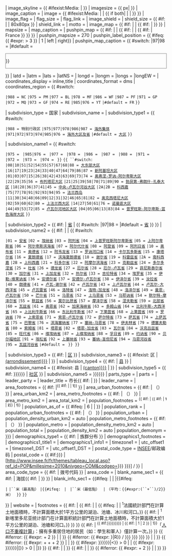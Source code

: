 | image_skyline = {{ \#ifexist:Media: |  }} | imagesize = {{ px| }} | image_caption =  | image = {{ \#ifexist:Media: | |  {{ if both|  |  |
 }} }} | image_flag =  | flag_size =  | flag_link =  | image_shield =  | shield_size = {{ \#if:  |  | 80x80px }} | shield_link =  | motto =  | image_map = {{ \#if:  |  | {{ \#if:  |  }} }} | mapsize =  | map_caption =  | pushpin_map = {{ \#if:  | | {{ \#if:  | | {{ \#if:  | France }} }} }} | pushpin_mapsize = 270 | pushpin_label_position = {{ \#ifeq: {{ \#expr:  \> 3 }} | 1 | left | right}} | pushpin_map_caption = {{ \#switch:  |97|98 = |\#default = </small>

</td>

</tr>

<tr class="mergedrow">

<td colspan=2 align="center">

<div style="border:1px solid grey;">

}}

</div>

}} | latd =  |latm = |lats = |latNS = | longd =  |longm = |longs = |longEW = | coordinates_display = inline,title | coordinates_format = dms | coordinates_region = {{ \#switch:

`|988 = NC`
`|975 = PM`
`|977 = BL`
`|978 = MF`
`|986 = WF`
`|987 = PF`
`|971 = GP`
`|972 = MQ`
`|973 = GF`
`|974 = RE`
`|985|976 = YT`
`|#default = FR`
`}}`

| subdivision_type = 国家 | subdivision_name =  | subdivision_type1 = {{ \#switch:

`|988 = 特别行政区`
`|975|977|978|986|987 = `[`海外集体`](../Page/海外集体.md "wikilink")
`|971|972|973|974|985|976 = `[`海外大区及省`](../Page/海外省.md "wikilink")
`|#default = `[`大区`](../Page/法国大区.md "wikilink")
`}}`

| subdivision_name1 = {{ \#switch:

`|975 = `
`|985|976 = `
`|977 = `
`|978 = `
`|986 = `
`|987 = `
`|988 = `
`|971 = `
`|972 = `
`|973 = `
`|974 = `
`}}`
`{{ ``#switch: `
`|08|10|51|52|54|55|57|67|68|88 = `[`大东部大区`](https://zh.wikipedia.org/wiki/大东部大区 "wikilink")
`|16|17|19|23|24|33|40|47|64|79|86|87 = `[`新阿基坦大区`](https://zh.wikipedia.org/wiki/新阿基坦大区 "wikilink")
`|01|03|07|15|26|38|42|43|63|69|73|74 = `[`奥弗涅-罗讷-阿尔卑斯大区`](https://zh.wikipedia.org/wiki/奥弗涅-罗纳-阿尔卑斯大区 "wikilink")
`|22|29|35|56 = `[`布列塔尼大区`](https://zh.wikipedia.org/wiki/布列塔尼大区 "wikilink")
`|21|25|39|58|70|71|89|90 = `[`勃艮第-弗朗什-孔泰大区`](https://zh.wikipedia.org/wiki/勃艮第-弗朗什-孔泰大区 "wikilink")
`|18|28|36|37|41|45 = `[`中央-卢瓦尔河谷大区`](https://zh.wikipedia.org/wiki/中央-卢瓦尔河谷大区 "wikilink")
`|2A|2B = `[`科西嘉`](https://zh.wikipedia.org/wiki/科西嘉_\(大区\) "wikilink")
`|75|77|78|91|92|93|94|95 = `[`法兰西岛`](https://zh.wikipedia.org/wiki/法兰西岛 "wikilink")
`|11|30|34|48|66|09|12|31|32|46|65|81|82 = `[`奥克西塔尼大区`](https://zh.wikipedia.org/wiki/奥克西塔尼大区 "wikilink")
`|02|59|60|62|80 = `[`上法兰西大区`](https://zh.wikipedia.org/wiki/上法兰西大区 "wikilink")
`|14|27|50|61|76 = `[`诺曼底大区`](../Page/诺曼底大区.md "wikilink")
`|44|49|53|72|85 = `[`卢瓦尔河地区大区`](../Page/卢瓦尔河地区大区.md "wikilink")
`|04|05|06|13|83|84 = `[`普罗旺斯-阿尔卑斯-蓝色海岸大区`](../Page/普罗旺斯-阿尔卑斯-蓝色海岸大区.md "wikilink")
`}}`

| subdivision_type2 = {{ \#if:  | [省](https://zh.wikipedia.org/wiki/新喀里多尼亚行政区划 "wikilink") | {{ \#switch:  |97|98 = |\#default = [省](../Page/省_\(法国\).md "wikilink") }} }} | subdivision_name2 = {{ \#if:  |  | {{ \#switch:

`|01 = `[`安省`](https://zh.wikipedia.org/wiki/安省 "wikilink")
`|02 = `[`埃纳省`](../Page/埃纳省.md "wikilink")
`|03 = `[`阿列省`](../Page/阿列省.md "wikilink")
`|04 = `[`上普罗旺斯阿尔卑斯省`](../Page/上普罗旺斯阿尔卑斯省.md "wikilink")
`|05 = `[`上阿尔卑斯省`](https://zh.wikipedia.org/wiki/上阿尔卑斯省 "wikilink")
`|06 = `[`阿尔卑斯滨海省`](https://zh.wikipedia.org/wiki/阿尔卑斯滨海省 "wikilink")
`|07 = `[`阿尔代什省`](https://zh.wikipedia.org/wiki/阿尔代什省 "wikilink")
`|08 = `[`阿登省`](https://zh.wikipedia.org/wiki/阿登省 "wikilink")
`|09 = `[`阿列日省`](../Page/阿列日省.md "wikilink")
`|10 = `[`奥布省`](https://zh.wikipedia.org/wiki/奥布省 "wikilink")
`|11 = `[`奥德省`](https://zh.wikipedia.org/wiki/奥德省 "wikilink")
`|12 = `[`阿韦龙省`](https://zh.wikipedia.org/wiki/阿韦龙省 "wikilink")
`|13 = `[`罗讷河口省`](https://zh.wikipedia.org/wiki/罗讷河口省 "wikilink")
`|14 = `[`卡尔瓦多斯省`](https://zh.wikipedia.org/wiki/卡尔瓦多斯省 "wikilink")
`|15 = `[`康塔尔省`](https://zh.wikipedia.org/wiki/康塔尔省 "wikilink")
`|16 = `[`夏朗德省`](https://zh.wikipedia.org/wiki/夏朗德省 "wikilink")
`|17 = `[`滨海夏朗德省`](../Page/滨海夏朗德省.md "wikilink")
`|18 = `[`谢尔省`](https://zh.wikipedia.org/wiki/谢尔省 "wikilink")
`|19 = `[`科雷兹省`](https://zh.wikipedia.org/wiki/科雷兹省 "wikilink")
`|2A = `[`南科西嘉`](https://zh.wikipedia.org/wiki/南科西嘉 "wikilink")
`|2B = `[`上科西嘉`](https://zh.wikipedia.org/wiki/上科西嘉 "wikilink")
`|21 = `[`科多尔省`](https://zh.wikipedia.org/wiki/科多尔省 "wikilink")
`|22 = `[`阿摩尔滨海省`](../Page/阿摩尔滨海省.md "wikilink")
`|23 = `[`克勒兹省`](https://zh.wikipedia.org/wiki/克勒兹省 "wikilink")
`|24 = `[`多尔多涅省`](https://zh.wikipedia.org/wiki/多尔多涅省 "wikilink")
`|25 = `[`杜省`](https://zh.wikipedia.org/wiki/杜省 "wikilink")
`|26 = `[`德龙省`](https://zh.wikipedia.org/wiki/德龙省 "wikilink")
`|27 = `[`厄尔省`](https://zh.wikipedia.org/wiki/厄尔省 "wikilink")
`|28 = `[`厄尔-卢瓦省`](../Page/厄尔-卢瓦省.md "wikilink")
`|29 = `[`菲尼斯泰尔省`](https://zh.wikipedia.org/wiki/菲尼斯泰尔省 "wikilink")
`|30 = `[`加尔省`](https://zh.wikipedia.org/wiki/加尔省 "wikilink")
`|31 = `[`上加龙省`](https://zh.wikipedia.org/wiki/上加龙省 "wikilink")
`|32 = `[`热尔省`](../Page/热尔省.md "wikilink")
`|33 = `[`吉伦特省`](https://zh.wikipedia.org/wiki/吉伦特省 "wikilink")
`|34 = `[`埃罗省`](../Page/埃罗省.md "wikilink")
`|35 = `[`伊勒-维莱讷省`](../Page/伊勒-维莱讷省.md "wikilink")
`|36 = `[`安德尔省`](../Page/安德尔省.md "wikilink")
`|37 = `[`安德尔-卢瓦尔省`](https://zh.wikipedia.org/wiki/安德尔-卢瓦尔省 "wikilink")
`|38 = `[`伊泽尔省`](../Page/伊泽尔省.md "wikilink")
`|39 = `[`汝拉省`](https://zh.wikipedia.org/wiki/汝拉省 "wikilink")
`|40 = `[`朗德省`](https://zh.wikipedia.org/wiki/朗德省 "wikilink")
`|41 = `[`卢瓦-谢尔省`](https://zh.wikipedia.org/wiki/卢瓦-谢尔省 "wikilink")
`|42 = `[`卢瓦尔省`](https://zh.wikipedia.org/wiki/卢瓦尔省 "wikilink")
`|43 = `[`上卢瓦尔省`](https://zh.wikipedia.org/wiki/上卢瓦尔省 "wikilink")
`|44 = `[`卢瓦尔-大西洋省`](../Page/卢瓦尔-大西洋省.md "wikilink")
`|45 = `[`卢瓦雷省`](https://zh.wikipedia.org/wiki/卢瓦雷省 "wikilink")
`|46 = `[`洛特省`](https://zh.wikipedia.org/wiki/洛特省 "wikilink")
`|47 = `[`洛特-加龙省`](https://zh.wikipedia.org/wiki/洛特-加龙省 "wikilink")
`|48 = `[`洛泽尔省`](https://zh.wikipedia.org/wiki/洛泽尔省 "wikilink")
`|49 = `[`曼恩-卢瓦尔省`](https://zh.wikipedia.org/wiki/曼恩-卢瓦尔省 "wikilink")
`|50 = `[`芒什省`](https://zh.wikipedia.org/wiki/芒什省 "wikilink")
`|51 = `[`马恩省`](../Page/马恩省.md "wikilink")
`|52 = `[`上马恩省`](https://zh.wikipedia.org/wiki/上马恩省 "wikilink")
`|53 = `[`马耶讷省`](https://zh.wikipedia.org/wiki/马耶讷省 "wikilink")
`|54 = `[`默尔特-摩泽尔省`](https://zh.wikipedia.org/wiki/默尔特-摩泽尔省 "wikilink")
`|55 = `[`默兹省`](https://zh.wikipedia.org/wiki/默兹省 "wikilink")
`|56 = `[`莫尔比昂省`](../Page/莫尔比昂省.md "wikilink")
`|57 = `[`摩泽尔省`](../Page/摩泽尔省.md "wikilink")
`|58 = `[`涅夫勒省`](https://zh.wikipedia.org/wiki/涅夫勒省 "wikilink")
`|59 = `[`北部省`](../Page/诺尔省.md "wikilink")
`|60 = `[`瓦兹省`](https://zh.wikipedia.org/wiki/瓦兹省 "wikilink")
`|61 = `[`奥恩省`](https://zh.wikipedia.org/wiki/奥恩省 "wikilink")
`|62 = `[`加来海峡省`](../Page/加来海峡省.md "wikilink")
`|63 = `[`多姆山省`](https://zh.wikipedia.org/wiki/多姆山省 "wikilink")
`|64 = `[`比利牛斯-大西洋省`](../Page/比利牛斯-大西洋省.md "wikilink")
`|65 = `[`上比利牛斯省`](https://zh.wikipedia.org/wiki/上比利牛斯省 "wikilink")
`|66 = `[`东比利牛斯省`](https://zh.wikipedia.org/wiki/东比利牛斯省 "wikilink")
`|67 = `[`下莱茵省`](../Page/下莱茵省.md "wikilink")
`|68 = `[`上莱茵省`](../Page/上莱茵省.md "wikilink")
`|69 = `[`罗讷省`](https://zh.wikipedia.org/wiki/罗讷省 "wikilink")
`|70 = `[`上索恩省`](../Page/上索恩省.md "wikilink")
`|71 = `[`索恩-卢瓦尔省`](https://zh.wikipedia.org/wiki/索恩-卢瓦尔省 "wikilink")
`|72 = `[`萨尔特省`](https://zh.wikipedia.org/wiki/萨尔特省 "wikilink")
`|73 = `[`萨瓦省`](https://zh.wikipedia.org/wiki/萨瓦省 "wikilink")
`|74 = `[`上萨瓦省`](../Page/上萨瓦省.md "wikilink")
`|75 = `[`巴黎省`](https://zh.wikipedia.org/wiki/巴黎省 "wikilink")
`|76 = `[`滨海塞纳省`](https://zh.wikipedia.org/wiki/滨海塞纳省 "wikilink")
`|77 = `[`塞纳-马恩省`](https://zh.wikipedia.org/wiki/塞纳-马恩省 "wikilink")
`|78 = `[`伊夫林省`](https://zh.wikipedia.org/wiki/伊夫林省 "wikilink")
`|79 = `[`德塞夫勒省`](https://zh.wikipedia.org/wiki/德塞夫勒省 "wikilink")
`|80 = `[`索姆省`](../Page/索姆省.md "wikilink")
`|81 = `[`塔恩省`](https://zh.wikipedia.org/wiki/塔恩省 "wikilink")
`|82 = `[`塔恩-加龙省`](https://zh.wikipedia.org/wiki/塔恩-加龙省 "wikilink")
`|83 = `[`瓦尔省`](https://zh.wikipedia.org/wiki/瓦尔省 "wikilink")
`|84 = `[`沃克吕兹省`](../Page/沃克吕兹省.md "wikilink")
`|85 = `[`旺代省`](https://zh.wikipedia.org/wiki/旺代省 "wikilink")
`|86 = `[`维埃纳省`](https://zh.wikipedia.org/wiki/维埃纳省 "wikilink")
`|87 = `[`上维埃纳省`](https://zh.wikipedia.org/wiki/上维埃纳省 "wikilink")
`|88 = `[`孚日省`](../Page/孚日省.md "wikilink")
`|89 = `[`约讷省`](https://zh.wikipedia.org/wiki/约讷省 "wikilink")
`|90 = `[`贝尔福地区`](../Page/贝尔福地区.md "wikilink")
`|91 = `[`埃松省`](../Page/埃松省.md "wikilink")
`|92 = `[`上塞纳省`](../Page/上塞纳省.md "wikilink")
`|93 = `[`塞纳-圣但尼省`](../Page/塞纳-圣但尼省.md "wikilink")
`|94 = `[`马恩河谷省`](https://zh.wikipedia.org/wiki/马恩河谷省 "wikilink")
`|95 = `[`瓦兹河谷省`](https://zh.wikipedia.org/wiki/瓦兹河谷省 "wikilink")
`|#default = `
`}} }}`

| subdivision_type3 = {{ \#if:  | [区](../Page/区_\(法国\).md "wikilink") }} | subdivision_name3 = {{ \#ifexist: 区 | [(arrondissement)}}}](https://zh.wikipedia.org/wiki/{{{arrondissement "wikilink") |  }} | subdivision_type4 = {{ \#if:  | [县](https://zh.wikipedia.org/wiki/县_\(法国\) "wikilink") }} | subdivision_name4 = {{ \#ifexist: 县 | [(canton)}}}](https://zh.wikipedia.org/wiki/{{{canton "wikilink") |  }} | subdivision_type5 = {{ \#if: }}}}}} | [社区](https://zh.wikipedia.org/wiki/市镇_\(法国\)#共同体 "wikilink") }} | subdivision_name5 = }}}}}} | parts_type =  | parts =  | leader_party =  | leader_title = 市长{{ \#if:  |  }} | leader_name =  | area_footnotes = {{ \#if:  |<sup>{{ \#if: | | <small>**1**</small>}}</sup> }}  | area_urban_footnotes = {{ \#if:  | （） }} | area_urban_km2 =  | area_metro_footnotes = {{ \#if:  | （） }} | area_metro_km2 =  | area_total_km2 =  | population_footnotes = <sup>{{ \#if: | {{ \#if: | <small>**1**</small> | <small>**2**</small>}} | <small>**1**</small>}}</sup> | population_as_of = {{ \#ifeq:  | 6 |  |  }} | population_rank =  | population_urban_footnotes = {{ \#if:  | （） }} | population_urban =  | population_density_urban_km2 = auto | population_metro_footnotes = {{ \#if:  | （） }} | population_metro =  | population_density_metro_km2 = auto | population_total =  | population_density_km2 = auto | population_demonym = }}} | demographics_type1 = {{ \#if:  | 族群分布 }} | demographics1_footnotes = | demographics1_title1 =  | demographics1_info1 =  | timezone1 =  | utc_offset1 =  | timezone1_DST =  | utc_offset1_DST =  | postal_code_type = [INSEE](https://zh.wikipedia.org/wiki/INSEE编码 "wikilink")/邮政编码 | postal_code = {{ \#if:}}} | \[<http://www.insee.fr/fr/themes/tableau_local.asp?ref_id=POP&millesime=2010&nivgeo=COM&codgeo=>}}} }}}\] / }} | area_code_type = {{ \#if:  | 拨号代码 }} | area_code =  | blank_name_sec1 = {{ \#if:  | 海拔{{ \#if:  |  }} }} | blank_info_sec1 = {{\#ifeq: | | |{{\#ifeq:

`|`
`|``米（最高點）`
`|{{#ifeq:`
` |`
` |``米（最低點）`
` |`
`（平均：{{#expr:(``+``)/2}}米）`
` }}`
`}}`

}} | website =  | footnotes = {{ \#if: | {{ \#if: | | {{ \#ifeq: | | <sup>1</sup>法國統計部門在計算土地面積時，不計算面積大於1平方公里的湖泊、池塘、冰川和河口。}} {{ \#if: | <sup>1</sup> 新喀里多尼亚统计部门在计算面积統計部門在計算土地面積時，不計算面積大於1平方公里的湖泊、池塘和河口。}} }} }} {{ \#if: | <sup>{{ \#if:}}}}}}}}} | {{ \#if: | 1 | 2 }} | 1}}</sup>「[人口不重複計算](../Page/人口不重複計算.md "wikilink")」：擁有多重居住地的居民（如：學生和軍人）僅計算一次。}} }} {{ \#iferror: {{ \#expr:  + 2 }} |  | }} {{ \#iferror: {{ \#expr: }|R}} /  }}} }}} }}} }} |  | }} {{ \#iferror: {{ \#expr:  +  +  + 2 }} |  | }} {{ \#ifexpr: }}}}}}|\<}} \> 0 |  | {{ \#ifexpr: }}}}}}|\[}} \> 0 | |}} }} {{ \#if:  | |  }} {{ \#if:  | |  }} {{ \#iferror: {{ \#expr:  + 2 }} |  | }}  }}